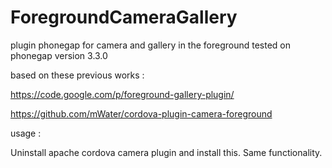 ForegroundCameraGallery
=======================

plugin phonegap for camera and gallery in the foreground
tested on phonegap version 3.3.0


based on these previous works : 

https://code.google.com/p/foreground-gallery-plugin/

https://github.com/mWater/cordova-plugin-camera-foreground

usage : 

Uninstall apache cordova camera plugin and install this. 
Same functionality.
